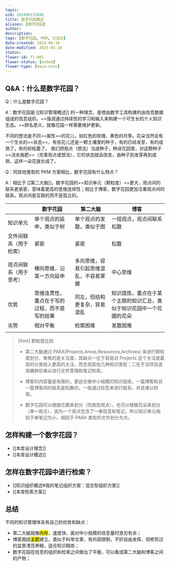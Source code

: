 ```yaml
---
topic: 
uid: 202408172048
title: 数字花园概述
aliases: [数字花园]
author: 
description: 
tags: [数字花园, PKM, 方法论]
date-created: 2024-08-18
date-modified: 2025-03-10
status: 
flower-id: fl-001
flower-status: [ended]
flower-type: [main-note]
---
```


## Q&A：什么是数字花园？

Q：什么是数字花园？

A：数字花园是 [[知识管理概述]] 的一种理念，是借由数字工具构建的由信息数据组成的信息组织。==强调通过持续性的学习和输入来构建一个可生长的个人知识生态。==顾名思义，就像花园一样需要维护更新。

不同的想法是不同==属性==的花儿，如红色的玫瑰、黄色的月季。花朵当然会有一个生长的==状态==，有些花儿还是一颗土壤里的种子，有的已经发芽，有的成熟了，有的却枯萎了。
我们把观点（想法）当成种子，种进花园里，对这颗种子==浇水施肥==（完善观点或想法），它的状态就会改变，由种子到发芽再到成熟，这样一朵花就长成了。

Q：同其他类型的 PKM 方案相比，数字花园有什么特点？

A：相比于 [[第二大脑]]，数字花园的==知识单元（颗粒度）==更大，观点间的联系更紧密，意味着更高的思维连续性；相比于博客，数字花园更加注重观点间的联系，观点间是互联的而不是孤立的。

|             | 数字花园                   | 第二大脑                | 博客                                 |
| ----------- | ---------------------- | ------------------- | ---------------------------------- |
| 知识单元        | 单个观点的延申，类似于树           | 单个观点的发散，类似于图        | 一组观点，观点间联系松散                       |
| 文件间联系（用于检索） | 紧密                     | 紧密                  | 松散                                 |
| 观点间联系（用于思考） | 横向思维，沿某一方向延申           | 多向思维，容易引起思维混乱，不容易掌握 | 中心思维                               |
| 优势          | 思维连贯性，重点在于写的过程，而不是写的结果 | 同左，但结构更复杂，容易混乱      | 知识提炼，重点在于某个主题的知识汇总，类似于知识花园中一个花圃的花朵 |
| 劣势          | 相对平衡                   | 检索困难                | 发散困难                               |
|             |                        |                     |                                    |

> [!hint] 颗粒度比较
> - 第二大脑通过 PARA(Projects,Areas,Resources,Archives) 来进行颗粒度划分，聚焦的是关注度，其缺点一在于容易对 Projects 这个关注度最高的分类投入更高的关注，而忽视其他几种知识类型；二在于当项目逐渐臃肿后难以进行文件管理和笔记检索。
>
> - 博客的内容量是有限的，更适合做中小规模的知识提炼，一篇博客和另一篇博客间的联系是松散的，一般通过标签来进行联系，并且难以检索。
>
> - 数字花园可以根据花圃来划分（同类型观点），也可以根据花朵来划分（单一观点），因为一个观点包含了一串信息和笔记，所以知识单元相较于单笔记为小，相较于 PARA 类型的文件划分为大。

## 怎样构建一个数字花园？

- [[本库设计理念]]
- [[本库设计概述]]

## 怎样在数字花园中进行检索？

- [[知识组织概述#我的笔记组织方案：混合型组织方案]]
- [[本库检索方案]]

## 总结

不同的知识管理体系有自己的优势和缺点：

- 第二大脑就像<mark class="hltr-red">内存</mark>，速度快，面对中小规模的信息量时游刃有余；
- 博客围绕<mark class="hltr-red">主题</mark>建立，类似于科举文章，有内容限制，不好自由发挥，但修剪过的盆景漂亮养眼，适合知识精炼；
- 数字花园在信息的组织和检索之间做出了平衡，可以看成第二大脑和博客之间的产物；
